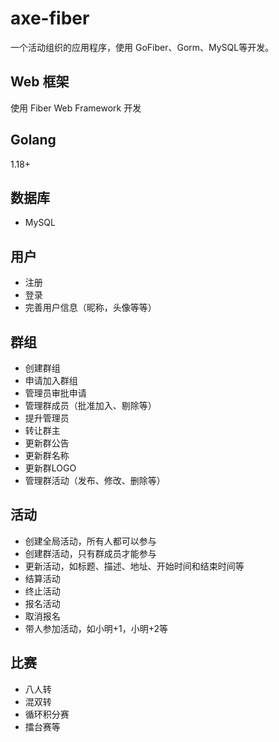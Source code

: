 # axe-fiber

一个活动组织的应用程序，使用 GoFiber、Gorm、MySQL等开发。

## Web 框架

使用 Fiber Web Framework 开发

## Golang

1.18+

## 数据库

- MySQL

## 用户

- 注册
- 登录
- 完善用户信息（昵称，头像等等）

## 群组

- 创建群组
- 申请加入群组
- 管理员审批申请
- 管理群成员（批准加入、剔除等）
- 提升管理员
- 转让群主
- 更新群公告
- 更新群名称
- 更新群LOGO
- 管理群活动（发布、修改、删除等）

## 活动

- 创建全局活动，所有人都可以参与
- 创建群活动，只有群成员才能参与
- 更新活动，如标题、描述、地址、开始时间和结束时间等
- 结算活动
- 终止活动
- 报名活动
- 取消报名
- 带人参加活动，如小明+1，小明+2等

## 比赛

- 八人转
- 混双转
- 循环积分赛
- 擂台赛等

